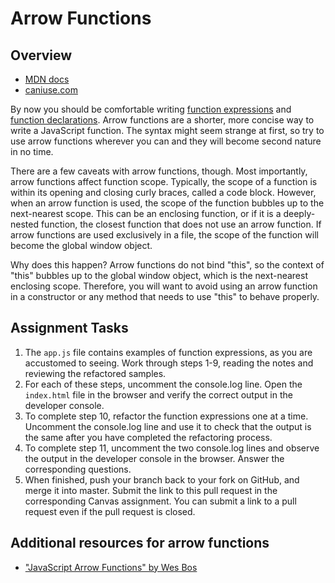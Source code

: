 # Arrow Functions

## Overview

- [MDN docs](https://developer.mozilla.org/en-US/docs/Web/JavaScript/Reference/Functions/Arrow_functions)
- [caniuse.com](https://caniuse.com/#search=arrow%20functions)

By now you should be comfortable writing [function expressions](https://developer.mozilla.org/en-US/docs/web/JavaScript/Reference/Operators/function) and [function declarations](https://developer.mozilla.org/en-US/docs/Web/JavaScript/Reference/Statements/function). Arrow functions are a shorter, more concise way to write a JavaScript function. The syntax might seem strange at first, so try to use arrow functions wherever you can and they will become second nature in no time.

There are a few caveats with arrow functions, though. Most importantly, arrow functions affect function scope. Typically, the scope of a function is within its opening and closing curly braces, called a code block. However, when an arrow function is used, the scope of the function bubbles up to the next-nearest scope. This can be an enclosing function, or if it is a deeply-nested function, the closest function that does not use an arrow function. If arrow functions are used exclusively in a file, the scope of the function will become the global window object.

Why does this happen? Arrow functions do not bind "this", so the context of "this" bubbles up to the global window object, which is the next-nearest enclosing scope. Therefore, you will want to avoid using an arrow function in a constructor or any method that needs to use "this" to behave properly.

## Assignment Tasks

1. The `app.js` file contains examples of function expressions, as you are accustomed to seeing. Work through steps 1-9, reading the notes and reviewing the refactored samples. 
1. For each of these steps, uncomment the console.log line. Open the `index.html` file in the browser and verify the correct output in the developer console.
1. To complete step 10, refactor the function expressions one at a time. Uncomment the console.log line and use it to check that the output is the same after you have completed the refactoring process.
1. To complete step 11, uncomment the two console.log lines and observe the output in the developer console in the browser. Answer the corresponding questions.
1. When finished, push your branch back to your fork on GitHub, and merge it into master. Submit the link to this pull request in the corresponding Canvas assignment. You can submit a link to a pull request even if the pull request is closed.

## Additional resources for arrow functions

- ["JavaScript Arrow Functions" by Wes Bos](https://wesbos.com/arrow-functions/)
